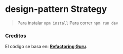 # design-pattern Strategy

>Para instalar ```npm install```
>Para correr ```npm run dev```

### Creditos
El código se basa en: **[Refactoring Guru](https://refactoring.guru/es/design-patterns/strategy)**.
